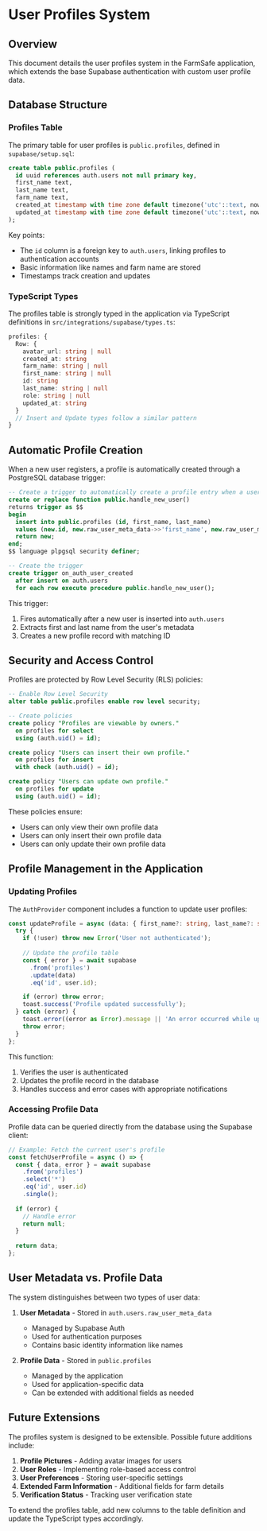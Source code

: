# User Profiles System

## Overview

This document details the user profiles system in the FarmSafe application, which extends the base Supabase authentication with custom user profile data.

## Database Structure

### Profiles Table

The primary table for user profiles is `public.profiles`, defined in `supabase/setup.sql`:

```sql
create table public.profiles (
  id uuid references auth.users not null primary key,
  first_name text,
  last_name text,
  farm_name text,
  created_at timestamp with time zone default timezone('utc'::text, now()),
  updated_at timestamp with time zone default timezone('utc'::text, now())
);
```

Key points:
- The `id` column is a foreign key to `auth.users`, linking profiles to authentication accounts
- Basic information like names and farm name are stored
- Timestamps track creation and updates

### TypeScript Types

The profiles table is strongly typed in the application via TypeScript definitions in `src/integrations/supabase/types.ts`:

```typescript
profiles: {
  Row: {
    avatar_url: string | null
    created_at: string
    farm_name: string | null
    first_name: string | null
    id: string
    last_name: string | null
    role: string | null
    updated_at: string
  }
  // Insert and Update types follow a similar pattern
}
```

## Automatic Profile Creation

When a new user registers, a profile is automatically created through a PostgreSQL database trigger:

```sql
-- Create a trigger to automatically create a profile entry when a user signs up
create or replace function public.handle_new_user()
returns trigger as $$
begin
  insert into public.profiles (id, first_name, last_name)
  values (new.id, new.raw_user_meta_data->>'first_name', new.raw_user_meta_data->>'last_name');
  return new;
end;
$$ language plpgsql security definer;

-- Create the trigger
create trigger on_auth_user_created
  after insert on auth.users
  for each row execute procedure public.handle_new_user();
```

This trigger:
1. Fires automatically after a new user is inserted into `auth.users`
2. Extracts first and last name from the user's metadata
3. Creates a new profile record with matching ID

## Security and Access Control

Profiles are protected by Row Level Security (RLS) policies:

```sql
-- Enable Row Level Security
alter table public.profiles enable row level security;

-- Create policies
create policy "Profiles are viewable by owners."
  on profiles for select
  using (auth.uid() = id);

create policy "Users can insert their own profile."
  on profiles for insert
  with check (auth.uid() = id);

create policy "Users can update own profile."
  on profiles for update
  using (auth.uid() = id);
```

These policies ensure:
- Users can only view their own profile data
- Users can only insert their own profile data
- Users can only update their own profile data

## Profile Management in the Application

### Updating Profiles

The `AuthProvider` component includes a function to update user profiles:

```typescript
const updateProfile = async (data: { first_name?: string, last_name?: string, farm_name?: string }) => {
  try {
    if (!user) throw new Error('User not authenticated');
    
    // Update the profile table
    const { error } = await supabase
      .from('profiles')
      .update(data)
      .eq('id', user.id);

    if (error) throw error;
    toast.success('Profile updated successfully');
  } catch (error) {
    toast.error((error as Error).message || 'An error occurred while updating profile');
    throw error;
  }
};
```

This function:
1. Verifies the user is authenticated
2. Updates the profile record in the database
3. Handles success and error cases with appropriate notifications

### Accessing Profile Data

Profile data can be queried directly from the database using the Supabase client:

```typescript
// Example: Fetch the current user's profile
const fetchUserProfile = async () => {
  const { data, error } = await supabase
    .from('profiles')
    .select('*')
    .eq('id', user.id)
    .single();
    
  if (error) {
    // Handle error
    return null;
  }
  
  return data;
};
```

## User Metadata vs. Profile Data

The system distinguishes between two types of user data:

1. **User Metadata** - Stored in `auth.users.raw_user_meta_data`
   - Managed by Supabase Auth
   - Used for authentication purposes
   - Contains basic identity information like names

2. **Profile Data** - Stored in `public.profiles`
   - Managed by the application
   - Used for application-specific data
   - Can be extended with additional fields as needed

## Future Extensions

The profiles system is designed to be extensible. Possible future additions include:

1. **Profile Pictures** - Adding avatar images for users
2. **User Roles** - Implementing role-based access control
3. **User Preferences** - Storing user-specific settings
4. **Extended Farm Information** - Additional fields for farm details
5. **Verification Status** - Tracking user verification state

To extend the profiles table, add new columns to the table definition and update the TypeScript types accordingly. 